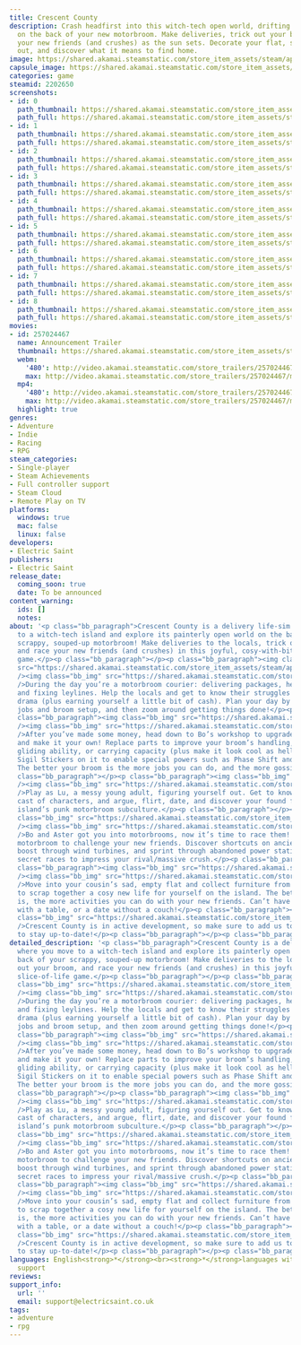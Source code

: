 ```yaml
---
title: Crescent County
description: Crash headfirst into this witch-tech open world, drifting and driving
  on the back of your new motorbroom. Make deliveries, trick out your broom, and race
  your new friends (and crushes) as the sun sets. Decorate your flat, sort your life
  out, and discover what it means to find home.
image: https://shared.akamai.steamstatic.com/store_item_assets/steam/apps/2202650/header.jpg?t=1729783916
capsule_image: https://shared.akamai.steamstatic.com/store_item_assets/steam/apps/2202650/capsule_231x87.jpg?t=1729783916
categories: game
steamid: 2202650
screenshots:
- id: 0
  path_thumbnail: https://shared.akamai.steamstatic.com/store_item_assets/steam/apps/2202650/ss_581b07e2ade20fe2c10b7c44b41478a51bdf45f7.600x338.jpg?t=1729783916
  path_full: https://shared.akamai.steamstatic.com/store_item_assets/steam/apps/2202650/ss_581b07e2ade20fe2c10b7c44b41478a51bdf45f7.1920x1080.jpg?t=1729783916
- id: 1
  path_thumbnail: https://shared.akamai.steamstatic.com/store_item_assets/steam/apps/2202650/ss_3c5ed8c277a2f7c12ddba0a231be3697ab7b000e.600x338.jpg?t=1729783916
  path_full: https://shared.akamai.steamstatic.com/store_item_assets/steam/apps/2202650/ss_3c5ed8c277a2f7c12ddba0a231be3697ab7b000e.1920x1080.jpg?t=1729783916
- id: 2
  path_thumbnail: https://shared.akamai.steamstatic.com/store_item_assets/steam/apps/2202650/ss_2f9f052a3b5d7d0b6c8a3b7fbad740b38fa50ad4.600x338.jpg?t=1729783916
  path_full: https://shared.akamai.steamstatic.com/store_item_assets/steam/apps/2202650/ss_2f9f052a3b5d7d0b6c8a3b7fbad740b38fa50ad4.1920x1080.jpg?t=1729783916
- id: 3
  path_thumbnail: https://shared.akamai.steamstatic.com/store_item_assets/steam/apps/2202650/ss_d7f70b7dbd6ee42bd3fb305f550779ea31e76766.600x338.jpg?t=1729783916
  path_full: https://shared.akamai.steamstatic.com/store_item_assets/steam/apps/2202650/ss_d7f70b7dbd6ee42bd3fb305f550779ea31e76766.1920x1080.jpg?t=1729783916
- id: 4
  path_thumbnail: https://shared.akamai.steamstatic.com/store_item_assets/steam/apps/2202650/ss_44c9dc26af71334b485da3bc24d3ca6f9ad95c44.600x338.jpg?t=1729783916
  path_full: https://shared.akamai.steamstatic.com/store_item_assets/steam/apps/2202650/ss_44c9dc26af71334b485da3bc24d3ca6f9ad95c44.1920x1080.jpg?t=1729783916
- id: 5
  path_thumbnail: https://shared.akamai.steamstatic.com/store_item_assets/steam/apps/2202650/ss_9fe45bfb0a1c0546e79f8d9481729483ed4602b6.600x338.jpg?t=1729783916
  path_full: https://shared.akamai.steamstatic.com/store_item_assets/steam/apps/2202650/ss_9fe45bfb0a1c0546e79f8d9481729483ed4602b6.1920x1080.jpg?t=1729783916
- id: 6
  path_thumbnail: https://shared.akamai.steamstatic.com/store_item_assets/steam/apps/2202650/ss_614aca92fa8985553229895b079060a315d02c06.600x338.jpg?t=1729783916
  path_full: https://shared.akamai.steamstatic.com/store_item_assets/steam/apps/2202650/ss_614aca92fa8985553229895b079060a315d02c06.1920x1080.jpg?t=1729783916
- id: 7
  path_thumbnail: https://shared.akamai.steamstatic.com/store_item_assets/steam/apps/2202650/ss_68b2b300984ccc9f302263af2eff5a7878cc3de1.600x338.jpg?t=1729783916
  path_full: https://shared.akamai.steamstatic.com/store_item_assets/steam/apps/2202650/ss_68b2b300984ccc9f302263af2eff5a7878cc3de1.1920x1080.jpg?t=1729783916
- id: 8
  path_thumbnail: https://shared.akamai.steamstatic.com/store_item_assets/steam/apps/2202650/ss_3940fe5b5fc5ffd4b79d626d98a83aceabadbffd.600x338.jpg?t=1729783916
  path_full: https://shared.akamai.steamstatic.com/store_item_assets/steam/apps/2202650/ss_3940fe5b5fc5ffd4b79d626d98a83aceabadbffd.1920x1080.jpg?t=1729783916
movies:
- id: 257024467
  name: Announcement Trailer
  thumbnail: https://shared.akamai.steamstatic.com/store_item_assets/steam/apps/257024467/movie.293x165.jpg?t=1717965932
  webm:
    '480': http://video.akamai.steamstatic.com/store_trailers/257024467/movie480_vp9.webm?t=1717965932
    max: http://video.akamai.steamstatic.com/store_trailers/257024467/movie_max_vp9.webm?t=1717965932
  mp4:
    '480': http://video.akamai.steamstatic.com/store_trailers/257024467/movie480.mp4?t=1717965932
    max: http://video.akamai.steamstatic.com/store_trailers/257024467/movie_max.mp4?t=1717965932
  highlight: true
genres:
- Adventure
- Indie
- Racing
- RPG
steam_categories:
- Single-player
- Steam Achievements
- Full controller support
- Steam Cloud
- Remote Play on TV
platforms:
  windows: true
  mac: false
  linux: false
developers:
- Electric Saint
publishers:
- Electric Saint
release_date:
  coming_soon: true
  date: To be announced
content_warning:
  ids: []
  notes:
about: '<p class="bb_paragraph">Crescent County is a delivery life-sim where you move
  to a witch-tech island and explore its painterly open world on the back of your
  scrappy, souped-up motorbroom! Make deliveries to the locals, trick out your broom,
  and race your new friends (and crushes) in this joyful, cosy-with-bite, slice-of-life
  game.</p><p class="bb_paragraph"></p><p class="bb_paragraph"><img class="bb_img"
  src="https://shared.akamai.steamstatic.com/store_item_assets/steam/apps/2202650/extras/Help_Locals_03.png?t=1729783916"
  /><img class="bb_img" src="https://shared.akamai.steamstatic.com/store_item_assets/steam/apps/2202650/extras/parcel_border.gif?t=1729783916"
  />During the day you’re a motorbroom courier: delivering packages, herding sheep,
  and fixing leylines. Help the locals and get to know their struggles and endless
  drama (plus earning yourself a little bit of cash). Plan your day by picking your
  jobs and broom setup, and then zoom around getting things done!</p><p class="bb_paragraph"></p><p
  class="bb_paragraph"><img class="bb_img" src="https://shared.akamai.steamstatic.com/store_item_assets/steam/apps/2202650/extras/Upgrade_Broom_01.png?t=1729783916"
  /><img class="bb_img" src="https://shared.akamai.steamstatic.com/store_item_assets/steam/apps/2202650/extras/broom_upgrades_border.gif?t=1729783916"
  />After you’ve made some money, head down to Bo’s workshop to upgrade your motorbroom
  and make it your own! Replace parts to improve your broom’s handling, top speed,
  gliding ability, or carrying capacity (plus make it look cool as hell). Pop some
  Sigil Stickers on it to enable special powers such as Phase Shift and Time Rewind.
  The better your broom is the more jobs you can do, and the more gossip you can uncover.</p><p
  class="bb_paragraph"></p><p class="bb_paragraph"><img class="bb_img" src="https://shared.akamai.steamstatic.com/store_item_assets/steam/apps/2202650/extras/Buddies.png?t=1729783916"
  /><img class="bb_img" src="https://shared.akamai.steamstatic.com/store_item_assets/steam/apps/2202650/extras/GIF_Buddies_3.gif?t=1729783916"
  />Play as Lu, a messy young adult, figuring yourself out. Get to know a chaotic
  cast of characters, and argue, flirt, date, and discover your found family in the
  island’s punk motorbroom subculture.</p><p class="bb_paragraph"></p><p class="bb_paragraph"><img
  class="bb_img" src="https://shared.akamai.steamstatic.com/store_item_assets/steam/apps/2202650/extras/Race_Friends.png?t=1729783916"
  /><img class="bb_img" src="https://shared.akamai.steamstatic.com/store_item_assets/steam/apps/2202650/extras/race_border_2.gif?t=1729783916"
  />Bo and Aster got you into motorbrooms, now it’s time to race them! Use your customised
  motorbroom to challenge your new friends. Discover shortcuts on ancient leylines,
  boost through wind turbines, and sprint through abandoned power stations in rebellious,
  secret races to impress your rival/massive crush.</p><p class="bb_paragraph"></p><p
  class="bb_paragraph"><img class="bb_img" src="https://shared.akamai.steamstatic.com/store_item_assets/steam/apps/2202650/extras/Make_Home.png?t=1729783916"
  /><img class="bb_img" src="https://shared.akamai.steamstatic.com/store_item_assets/steam/apps/2202650/extras/house_decoration_border.gif?t=1729783916"
  />Move into your cousin’s sad, empty flat and collect furniture from the locals
  to scrap together a cosy new life for yourself on the island. The better your home
  is, the more activities you can do with your new friends. Can’t have a dinner party
  with a table, or a date without a couch!</p><p class="bb_paragraph"></p><p class="bb_paragraph"><img
  class="bb_img" src="https://shared.akamai.steamstatic.com/store_item_assets/steam/apps/2202650/extras/follow_and_wishlist_2.gif?t=1729783916"
  />Crescent County is in active development, so make sure to add us to your wishlist
  to stay up-to-date!</p><p class="bb_paragraph"></p><p class="bb_paragraph"></p>'
detailed_description: '<p class="bb_paragraph">Crescent County is a delivery life-sim
  where you move to a witch-tech island and explore its painterly open world on the
  back of your scrappy, souped-up motorbroom! Make deliveries to the locals, trick
  out your broom, and race your new friends (and crushes) in this joyful, cosy-with-bite,
  slice-of-life game.</p><p class="bb_paragraph"></p><p class="bb_paragraph"><img
  class="bb_img" src="https://shared.akamai.steamstatic.com/store_item_assets/steam/apps/2202650/extras/Help_Locals_03.png?t=1729783916"
  /><img class="bb_img" src="https://shared.akamai.steamstatic.com/store_item_assets/steam/apps/2202650/extras/parcel_border.gif?t=1729783916"
  />During the day you’re a motorbroom courier: delivering packages, herding sheep,
  and fixing leylines. Help the locals and get to know their struggles and endless
  drama (plus earning yourself a little bit of cash). Plan your day by picking your
  jobs and broom setup, and then zoom around getting things done!</p><p class="bb_paragraph"></p><p
  class="bb_paragraph"><img class="bb_img" src="https://shared.akamai.steamstatic.com/store_item_assets/steam/apps/2202650/extras/Upgrade_Broom_01.png?t=1729783916"
  /><img class="bb_img" src="https://shared.akamai.steamstatic.com/store_item_assets/steam/apps/2202650/extras/broom_upgrades_border.gif?t=1729783916"
  />After you’ve made some money, head down to Bo’s workshop to upgrade your motorbroom
  and make it your own! Replace parts to improve your broom’s handling, top speed,
  gliding ability, or carrying capacity (plus make it look cool as hell). Pop some
  Sigil Stickers on it to enable special powers such as Phase Shift and Time Rewind.
  The better your broom is the more jobs you can do, and the more gossip you can uncover.</p><p
  class="bb_paragraph"></p><p class="bb_paragraph"><img class="bb_img" src="https://shared.akamai.steamstatic.com/store_item_assets/steam/apps/2202650/extras/Buddies.png?t=1729783916"
  /><img class="bb_img" src="https://shared.akamai.steamstatic.com/store_item_assets/steam/apps/2202650/extras/GIF_Buddies_3.gif?t=1729783916"
  />Play as Lu, a messy young adult, figuring yourself out. Get to know a chaotic
  cast of characters, and argue, flirt, date, and discover your found family in the
  island’s punk motorbroom subculture.</p><p class="bb_paragraph"></p><p class="bb_paragraph"><img
  class="bb_img" src="https://shared.akamai.steamstatic.com/store_item_assets/steam/apps/2202650/extras/Race_Friends.png?t=1729783916"
  /><img class="bb_img" src="https://shared.akamai.steamstatic.com/store_item_assets/steam/apps/2202650/extras/race_border_2.gif?t=1729783916"
  />Bo and Aster got you into motorbrooms, now it’s time to race them! Use your customised
  motorbroom to challenge your new friends. Discover shortcuts on ancient leylines,
  boost through wind turbines, and sprint through abandoned power stations in rebellious,
  secret races to impress your rival/massive crush.</p><p class="bb_paragraph"></p><p
  class="bb_paragraph"><img class="bb_img" src="https://shared.akamai.steamstatic.com/store_item_assets/steam/apps/2202650/extras/Make_Home.png?t=1729783916"
  /><img class="bb_img" src="https://shared.akamai.steamstatic.com/store_item_assets/steam/apps/2202650/extras/house_decoration_border.gif?t=1729783916"
  />Move into your cousin’s sad, empty flat and collect furniture from the locals
  to scrap together a cosy new life for yourself on the island. The better your home
  is, the more activities you can do with your new friends. Can’t have a dinner party
  with a table, or a date without a couch!</p><p class="bb_paragraph"></p><p class="bb_paragraph"><img
  class="bb_img" src="https://shared.akamai.steamstatic.com/store_item_assets/steam/apps/2202650/extras/follow_and_wishlist_2.gif?t=1729783916"
  />Crescent County is in active development, so make sure to add us to your wishlist
  to stay up-to-date!</p><p class="bb_paragraph"></p><p class="bb_paragraph"></p>'
languages: English<strong>*</strong><br><strong>*</strong>languages with full audio
  support
reviews:
support_info:
  url: ''
  email: support@electricsaint.co.uk
tags:
- adventure
- rpg
---
```



